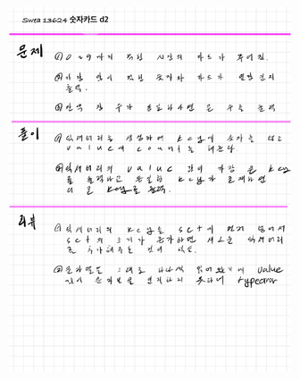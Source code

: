 ![4CE65788-9652-4274-9E01-89D884BEAC53.jpeg](README_assets/a83824941b33e69d9543e6cc12cfbc07a02388cc.jpeg)


